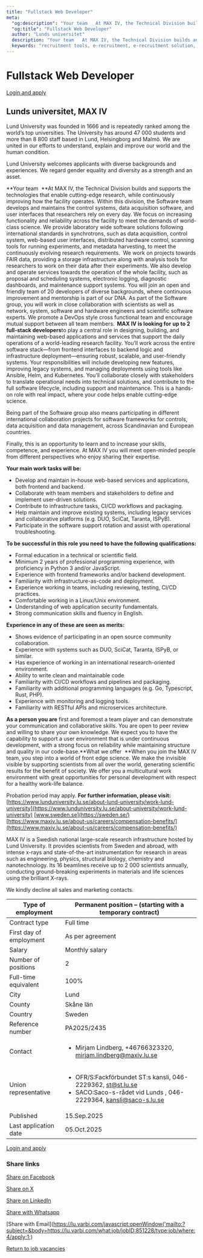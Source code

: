 ```yaml
---
title: "Fullstack Web Developer"
meta:
  "og:description": "Your team   At MAX IV, the Technical Division builds and supports the technologies that enable cutting-edge research, while continuously improving how the facility operates. Within this division, th"
  "og:title": "Fullstack Web Developer"
  author: "Lunds universitet"
  description: "Your team   At MAX IV, the Technical Division builds and supports the technologies that enable cutting-edge research, while continuously improving how the facility operates. Within this division, th"
  keywords: "recruitment tools, e-recruitment, e-recruitment solution, recruitment"
---
```


# Fullstack Web Developer

[Login and apply](https://lu.varbi.com/en/what:login/jobID:851228/type:job/where:4/apply:1/)

## Lunds universitet, MAX IV

Lund University was founded in 1666 and is repeatedly ranked among the world’s top universities. The University has around 47 000 students and more than 8 800 staff based in Lund, Helsingborg and Malmö. We are united in our efforts to understand, explain and improve our world and the human condition.

Lund University welcomes applicants with diverse backgrounds and experiences. We regard gender equality and diversity as a strength and an asset.

**Your team  **At MAX IV, the Technical Division builds and supports the technologies that enable cutting-edge research, while continuously improving how the facility operates. Within this division, the Software team develops and maintains the control systems, data acquisition software, and user interfaces that researchers rely on every day. We focus on increasing functionality and reliability across the facility to meet the demands of world-class science. We provide laboratory wide software solutions following international standards in synchrotrons, such as data acquisition, control system, web-based user interfaces, distributed hardware control, scanning tools for running experiments, and metadata harvesting, to meet the continuously evolving research requirements.  We work on projects towards FAIR data, providing a storage infrastructure along with analysis tools for researchers to work on their data after their experiments. We also develop and operate services towards the operation of the whole facility, such as proposal and scheduling systems, electronic logging, diagnostic dashboards, and maintenance support systems. You will join an open and friendly team of 20 developers of diverse backgrounds, where continuous improvement and mentorship is part of our DNA. As part of the Software group, you will work in close collaboration with scientists as well as network, system, software and hardware engineers and scientific software experts. We promote a DevOps style cross functional team and encourage mutual support between all team members.  **MAX IV is looking for** **up to 2 full-stack developers**to play a central role in designing, building, and maintaining web-based applications and services that support the daily operations of a world-leading research facility. You’ll work across the entire software stack—from frontend interfaces to backend logic and infrastructure deployment—ensuring robust, scalable, and user-friendly systems. Your responsibilities will include developing new features, improving legacy systems, and managing deployments using tools like Ansible, Helm, and Kubernetes. You’ll collaborate closely with stakeholders to translate operational needs into technical solutions, and contribute to the full software lifecycle, including support and maintenance. This is a hands-on role with real impact, where your code helps enable cutting-edge science.

Being part of the Software group also means participating in different international collaboration projects for software frameworks for controls, data acquisition and data management, across Scandinavian and European countries.  

Finally, this is an opportunity to learn and to increase your skills, competence, and experience. At MAX IV you will meet open-minded people from different perspectives who enjoy sharing their expertise. 

**Your main work tasks will be:**  

- Develop and maintain in-house web-based services and applications, both frontend and backend.
- Collaborate with team members and stakeholders to define and implement user-driven solutions.
- Contribute to infrastructure tasks, CI/CD workflows and packaging.
- Help maintain and improve existing systems, including legacy services and collaborative platforms (e.g. DUO, SciCat, Taranta, ISPyB).
- Participate in the software support rotation and assist with operational troubleshooting.

**To be successful in this role you need to have the following qualifications:**

- Formal education in a technical or scientific field.
- Minimum 2 years of professional programming experience, with proficiency in Python 3 and/or JavaScript.
- Experience with frontend frameworks and/or backend development.
- Familiarity with infrastructure-as-code and deployment.
- Experience working in teams, including reviewing, testing, CI/CD practices.
- Comfortable working in a Linux/Unix environment.
- Understanding of web application security fundamentals.
- Strong communication skills and fluency in English.

**Experience in any of these are seen as merits:**

- Shows evidence of participating in an open source community collaboration.
- Experience with systems such as DUO, SciCat, Taranta, ISPyB, or similar.
- Has experience of working in an international research-oriented environment.
- Ability to write clean and maintainable code
- Familiarity with CI/CD workflows and pipelines and packaging.
- Familiarity with additional programming languages (e.g. Go, Typescript, Rust, PHP).
- Experience with monitoring and logging tools.
- Familiarity with RESTful APIs and microservices architecture.

**As a person you are** first and foremost a team player and can demonstrate your communication and collaborative skills. You are open to peer review and willing to share your own knowledge. We expect you to have the capability to support a user environment that is under continuous development, with a strong focus on reliability while maintaining structure and quality in our code-base.**What we offer  **When you join the MAX IV team, you step into a world of front edge science. We make the invisible visible by supporting scientists from all over the world, generating scientific results for the benefit of society. We offer you a multicultural work environment with great opportunities for personal development with respect for a healthy work-life balance. 

Probation period may apply. **For further information, please visit:** [https://www.lunduniversity.lu.se/about-lund-university/work-lund-university](https://www.lunduniversity.lu.se/about-university/work-lund-university) [www.sweden.se](https://sweden.se/) [https://www.maxiv.lu.se/about-us/careers/compensation-benefits/](https://www.maxiv.lu.se/about-us/careers/compensation-benefits/)

MAX IV is a Swedish national large-scale research infrastructure hosted by Lund University. It provides scientists from Sweden and abroad, with intense x-rays and state-of-the-art instrumentation for research in areas such as engineering, physics, structural biology, chemistry and nanotechnology. Its 16 beamlines receive up to 2 000 scientists annually, conducting ground-breaking experiments in materials and life sciences using the brilliant X-rays.

We kindly decline all sales and marketing contacts.

| Type of employment | Permanent position – (starting with a temporary contract) |
| --- | --- |
| Contract type | Full time |
| First day of employment | As per agreement |
| Salary | Monthly salary |
| Number of positions | 2 |
| Full-time equivalent | 100% |
| City | Lund |
| County | Skåne län |
| Country | Sweden |
| Reference number | PA2025/2435 |
| Contact | <ul><li>Mirjam Lindberg, +46766323320, mirjam.lindberg@maxiv.lu.se</li></ul> |
| Union representative | <ul><li>OFR/S:Fackförbundet ST:s kansli, 046-2229362, st@st.lu.se</li><li>SACO:Saco-s-rådet vid Lunds , 046-2229364, kansli@saco-s.lu.se</li></ul> |
| Published | 15.Sep.2025 |
| Last application date | 05.Oct.2025 |

[Login and apply](https://lu.varbi.com/en/what:login/jobID:851228/type:job/where:4/apply:1/)

### Share links

[Share on Facebook](https://www.facebook.com/sharer/sharer.php?u=https://lu.varbi.com/what:job/jobID:851228/type:job/where:4/apply:1)

[Share on X](https://x.com/share?url=https://lu.varbi.com/what:job/jobID:851228/type:job/where:4/apply:1&text=)

[Share on LinkedIn](https://www.linkedin.com/sharing/share-offsite/?url=https://lu.varbi.com/what:job/jobID:851228/type:job/where:4/apply:1)

[Share with Whatsapp](https://lu.varbi.com/whatsapp://send?text=https://lu.varbi.com/what:job/jobID:851228/type:job/where:4/apply:1)

[Share with Email](https://lu.varbi.com/javascript:openWindow('mailto:?subject=&body=https://lu.varbi.com/what:job/jobID:851228/type:job/where:4/apply:1;)

[Return to job vacancies](https://www.lu.se/vacancies)